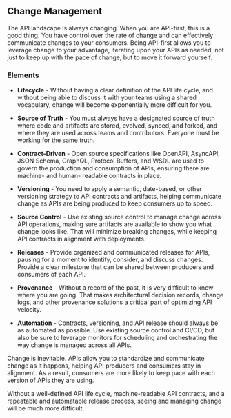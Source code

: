 ## Change Management 
The API landscape is always changing. When you are API-first, this is a good thing. You have control over the rate of change and can effectively communicate changes to your consumers. Being API-first allows you to leverage change to your advantage, iterating upon your APIs as needed, not just to keep up with the pace of change, but to move it forward yourself. 

### Elements 
 

- **Lifecycle** - Without having a clear definition of the API life cycle, and without being able to discuss it with your teams using a shared vocabulary, change will become exponentially more difficult for you. 
- **Source of Truth** - You must always have a designated source of truth where code and artifacts are stored, evolved, synced, and forked, and where they are used across teams and contributors. Everyone must be working for the same truth. 
- **Contract-Driven** - Open source specifications like OpenAPI, AsyncAPI,
JSON Schema, GraphQL, Protocol Buffers, and WSDL are used to govern the production and consumption of APIs, ensuring there are machine- and human- readable contracts in place. 
- **Versioning** - You need to apply a semantic, date-based, or other versioning strategy to API contracts and artifacts, helping communicate change as APIs are being produced to keep consumers up to speed. 
- **Source Control** - Use existing source control to manage change across API operations, making sure artifacts are available to show you what change looks like. That will minimize breaking changes, while keeping API contracts in alignment with deployments. 
- **Releases** - Provide organized and communicated releases for APIs, pausing for a moment to identify, consider, and discuss changes. Provide a clear milestone that can be shared between producers and consumers of each API. 
- **Provenance** - Without a record of the past, it is very difficult to know where you are going. That makes architectural decision records, change logs, and other provenance solutions a critical part of optimizing API velocity.
 
- **Automation** - Contracts, versioning, and API release should always be as automated as possible. Use existing source control and CI/CD, but also be sure to leverage monitors for scheduling and orchestrating the way change is managed across all APIs. 
 
Change is inevitable. APIs allow you to standardize and communicate change as it happens, helping API producers and consumers stay in alignment. As a result, consumers are more likely to keep pace with each version of APIs they are using.

Without a well-defined API life cycle, machine-readable API contracts, and a repeatable and automatable release process, seeing and managing change will be much more difficult. 
